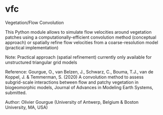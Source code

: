 # vfc
Vegetation/Flow Convolution

This Python module allows to simulate flow velocities around vegetation patches using a computationally-efficient convolution method (conceptual approach) or spatially refine flow velocities from a coarse-resolution model (practical implementation)

Note: Practical approach (spatial refinement) currently only available for unstructured triangular grid models

Reference:
  Gourgue, O., van Belzen, J., Schwarz, C., Bouma, T.J., van de Koppel, J. & Temmerman, S. (2020) A convolution method to assess subgrid-scale interactions between flow and patchy vegetation in biogeomorphic models, Journal of Advances in Modeling Earth Systems, submitted.

Author: Olivier Gourgue
       (University of Antwerp, Belgium & Boston University, MA, USA)
